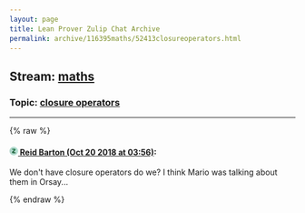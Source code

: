 ```yaml
---
layout: page
title: Lean Prover Zulip Chat Archive 
permalink: archive/116395maths/52413closureoperators.html
---
```


## Stream: [maths](index.html)
### Topic: [closure operators](52413closureoperators.html)

---


{% raw %}
#### [![Click to go to Zulip](../../assets/img/zulip2.png) Reid Barton (Oct 20 2018 at 03:56)](https://leanprover.zulipchat.com/#narrow/stream/116395-maths/topic/closure%20operators/near/136149856):
We don't have closure operators do we? I think Mario was talking about them in Orsay...


{% endraw %}
